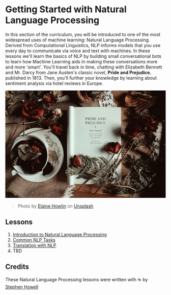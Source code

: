 # Getting Started with Natural Language Processing 

In this section of the curriculum, you will be introduced to one of the most widespread uses of machine learning: Natural Language Processing. Derived from Computational Linguistics, NLP informs models that you use every day to communicate via voice and text with machines. In these lessons we'll learn the basics of NLP by building small conversational bots to learn how Machine Learning aids in making these conversations more and more 'smart'. You'll travel back in time, chatting with Elizabeth Bennett and Mr. Darcy from Jane Austen's classic novel, **Pride and Prejudice**, published in 1813. Then, you'll further your knowledge by learning about sentiment analysis via hotel reviews in Europe.

![Pride and Prejudice book and tea](images/p&p.jpg)
> Photo by <a href="https://unsplash.com/@elaineh?utm_source=unsplash&utm_medium=referral&utm_content=creditCopyText">Elaine Howlin</a> on <a href="https://unsplash.com/s/photos/pride-and-prejudice?utm_source=unsplash&utm_medium=referral&utm_content=creditCopyText">Unsplash</a>
  
## Lessons

1. [Introduction to Natural Language Processing](1-Introduction-to-NLP/README.md)
2. [Common NLP Tasks](2-NLP-Tasks/README.md)
3. [Translation with NLP](3-Translationn/README.md)
4. TBD


## Credits 

These Natural Language Processing lessons were written with ☕ by [Stephen Howell]([Twitter](https://twitter.com/Howell_MSFT))